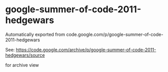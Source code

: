 # google-summer-of-code-2011-hedgewars
Automatically exported from code.google.com/p/google-summer-of-code-2011-hedgewars

See: https://code.google.com/archive/p/google-summer-of-code-2011-hedgewars/source

for archive view
